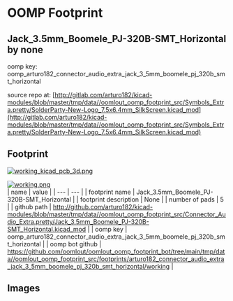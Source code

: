 # OOMP Footprint  
## Jack_3.5mm_Boomele_PJ-320B-SMT_Horizontal  by none  
  
oomp key: oomp_arturo182_connector_audio_extra_jack_3_5mm_boomele_pj_320b_smt_horizontal  
  
source repo at: [http://gitlab.com/arturo182/kicad-modules/blob/master/tmp/data//oomlout_oomp_footprint_src/Symbols_Extra.pretty/SolderParty-New-Logo_7.5x6.4mm_SilkScreen.kicad_mod](http://gitlab.com/arturo182/kicad-modules/blob/master/tmp/data//oomlout_oomp_footprint_src/Symbols_Extra.pretty/SolderParty-New-Logo_7.5x6.4mm_SilkScreen.kicad_mod)  
## Footprint  
  
[![working_kicad_pcb_3d.png](working_kicad_pcb_3d_600.png)](working_kicad_pcb_3d.png)  
  
[![working.png](working_600.png)](working.png)  
| name | value | 
| --- | --- | 
| footprint name | Jack_3.5mm_Boomele_PJ-320B-SMT_Horizontal | 
| footprint description | None | 
| number of pads | 5 | 
| github path | http://github.com/arturo182/kicad-modules/blob/master/tmp/data//oomlout_oomp_footprint_src/Connector_Audio_Extra.pretty/Jack_3.5mm_Boomele_PJ-320B-SMT_Horizontal.kicad_mod | 
| oomp key | oomp_arturo182_connector_audio_extra_jack_3_5mm_boomele_pj_320b_smt_horizontal | 
| oomp bot github | https://github.com/oomlout/oomlout_oomp_footprint_bot/tree/main/tmp/data//oomlout_oomp_footprint_src/footprints/arturo182_connector_audio_extra_jack_3_5mm_boomele_pj_320b_smt_horizontal/working | 
## Images  
